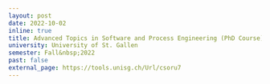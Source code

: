 ```yaml
---
layout: post
date: 2022-10-02
inline: true
title: Advanced Topics in Software and Process Engineering (PhD Course)
university: University of St. Gallen
semester: Fall&nbsp;2022
past: false
external_page: https://tools.unisg.ch/Url/csoru7
---
```

